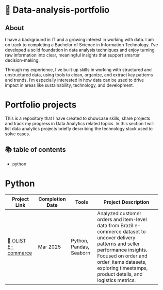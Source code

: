 # 🍁 Data-analysis-portfolio
## About
I have a background in IT and a growing interest in working with data. I am on track to completing a Bachelor of Science in Information Technology. I’ve developed a solid foundation in data analysis techniques and enjoy turning raw information into clear, meaningful insights that support smarter decision-making.

Through my experience, I’ve built up skills in working with structured and unstructured data, using tools to clean, organize, and extract key patterns and trends. I’m especially interested in how data can be used to drive impact in areas like sustainability, technology, and development.

# Portfolio projects
This is a repository that I have created to showcase skills, share projects and track my progress in Data Analytics related topics.
In this section I will list data analytics projects briefly describing the technology stack used to solve cases.

## 📚 table of contents
- python

# Python

| Project Link | Completion Date | Tools | Project Description |
|--------------|-----------------|--------|----------------------|
| [🛒 OLIST E-commerce](./Python/OLIST%20online%20E-commerce) | Mar 2025 | Python, Pandas, Seaborn | Analyzed customer orders and item-level data from Brazil e-commerce dataset to uncover delivery patterns and seller performance insights. Focused on order and order_items datasets, exploring timestamps, product details, and logistics metrics. |
